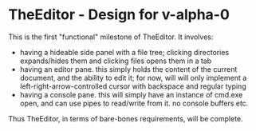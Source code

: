 # TheEditor - Design for v-alpha-0

This is the first "functional" milestone of TheEditor.  It involves:

* having a hideable side panel with a file tree; clicking directories expands/hides them and clicking files opens them in a tab
* having an editor pane. this simply holds the content of the current document, and the ability to edit it; for now, will will only implement a left-right-arrow-controlled cursor with backspace and regular typing
* having a console pane. this will simply have an instance of cmd.exe open, and can use pipes to read/write from it. no console buffers etc.

Thus TheEditor, in terms of bare-bones requirements, will be complete.
